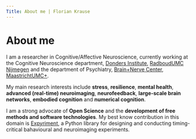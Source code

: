 ```yaml
---
Title: About me | Florian Krause
---
```


# About me

I am a researcher in Cognitive/Affective Neuroscience, currently working at the Cognitive Neuroscience department, [Donders Institute](https://ru.nl/donders), [RadboudUMC Nijmegen](https://www.radboudumc.nl) and the department of Psychiatry, [Brain+Nerve Center](https://hersenenzenuwcentrum.mumc.nl), [MaastrichtUMC+](https://mumc.nl).

My main research interests include **stress**, **resilience**, **mental health**, **advanced (real-time) neuroimaging**, **neurofeedback**, **large-scale brain networks**, **embodied cognition** and **numerical cognition**.

I am a strong advocate of **Open Science** and the **development of free methods and software technologies**. My best know contribution in this domain is [Expyriment](https://www.expyriment.org), a Python library for designing and conducting timing-critical bahavioural and neuroimaging experiments.
